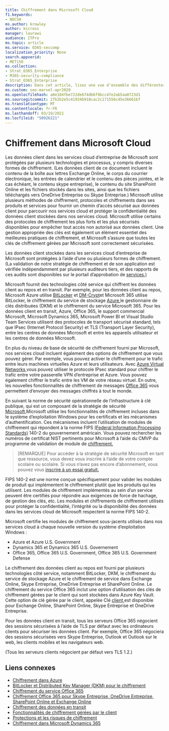 ```yaml
---
title: Chiffrement dans Microsoft Cloud
f1.keywords:
- NOCSH
ms.author: krowley
author: kccross
manager: laurawi
audience: ITPro
ms.topic: article
ms.service: O365-seccomp
localization_priority: None
search.appverid:
- MET150
ms.collection:
- Strat_O365_Enterprise
- M365-security-compliance
- Strat_O365_Enterprise
description: Dans cet article, lisez une vue d’ensemble des différentes formes de chiffrement utilisées pour assurer la sécurité des données client dans le cloud Microsoft.
ms.custom: seo-marvel-apr2020
ms.openlocfilehash: a8e184fbe722de674db6f9bcc47e2ab5aa0723d1
ms.sourcegitcommit: 27b2b2e5c41934b918cac2c171556c45e36661bf
ms.translationtype: MT
ms.contentlocale: fr-FR
ms.lasthandoff: 03/19/2021
ms.locfileid: "50926221"
---
```

# <a name="encryption-in-the-microsoft-cloud"></a>Chiffrement dans Microsoft Cloud

Les données client dans les services cloud d’entreprise de Microsoft sont protégées par plusieurs technologies et processus, y compris diverses formes de chiffrement. (Les données client de ce document incluent le contenu de la boîte aux lettres Exchange Online, le corps du courrier électronique, les entrées de calendrier et le contenu des pièces jointes, et le cas échéant, le contenu skype entreprise), le contenu du site SharePoint Online et les fichiers stockés dans les sites, ainsi que les fichiers téléchargés vers OneDrive Entreprise ou Skype Entreprise.) Microsoft utilise plusieurs méthodes de chiffrement, protocoles et chiffrements dans ses produits et services pour fournir un chemin d’accès sécurisé aux données client pour parcourir nos services cloud et protéger la confidentialité des données client stockées dans nos services cloud. Microsoft utilise certains des protocoles de chiffrement les plus forts et les plus sécurisés disponibles pour empêcher tout accès non autorisé aux données client. Une gestion appropriée des clés est également un élément essentiel des meilleures pratiques de chiffrement, et Microsoft s’assure que toutes les clés de chiffrement gérées par Microsoft sont correctement sécurisées.

Les données client stockées dans les services cloud d’entreprise de Microsoft sont protégées à l’aide d’une ou plusieurs formes de chiffrement. (La validation de notre stratégie de chiffrement et de son application est vérifiée indépendamment par plusieurs auditeurs tiers, et des rapports de ces audits sont disponibles sur le portail d’approbation de [services.)](https://aka.ms/stp)

Microsoft fournit des technologies côté service qui chiffrent les données client au repos et en transit. Par exemple, pour les données client au repos, Microsoft Azure utilise [BitLocker](/windows/device-security/bitlocker/bitlocker-overview) et [DM-Crypt](https://en.wikipedia.org/wiki/Dm-crypt)et Microsoft 365 utilise BitLocker, le chiffrement du service de stockage [Azure,](/azure/)le gestionnaire de clés distribuées [](./exchange-online-secures-email-secrets.md) (DKM) et le chiffrement du service Microsoft 365. Pour les données client en transit, Azure, Office 365, le support commercial Microsoft, Microsoft Dynamics 365, Microsoft Power BI et Visual Studio Team Services utilisent des protocoles de transport sécurisé standard, tels que IPsec (Internet Protocol Security) et TLS (Transport Layer Security), entre les centres de données Microsoft et entre les appareils utilisateur et les centres de données Microsoft.

En plus du niveau de base de sécurité de chiffrement fourni par Microsoft, nos services cloud incluent également des options de chiffrement que vous pouvez gérer. Par exemple, vous pouvez activer le chiffrement pour le trafic entre leurs machines virtuelles Azure et leurs utilisateurs. Avec [Azure Virtual Networks,](https://azure.microsoft.com/services/virtual-network/)vous pouvez utiliser le protocole IPsec standard pour chiffrer le trafic entre votre passerelle VPN d’entreprise et Azure. Vous pouvez également chiffrer le trafic entre les VM de votre réseau virtuel. En outre, les nouvelles fonctionnalités de chiffrement de messages [Office 365](set-up-new-message-encryption-capabilities.md) vous permettent d’envoyer des messages chiffrés à tout le monde.

En suivant la norme de sécurité opérationnelle de l’infrastructure à clé publique, qui est un composant de la stratégie de sécurité [Microsoft,](https://servicetrust.microsoft.com/ViewPage/TrustDocuments?command=Download&downloadType=Document&downloadId=5868ecc8-50b7-4f91-b43f-640e2b99e86e&docTab=6d000410-c9e9-11e7-9a91-892aae8839ad_FAQ%20and%20White%20Papers)Microsoft utilise les fonctionnalités de chiffrement incluses dans le système d’exploitation Windows pour les certificats et les mécanismes d’authentification. Ces mécanismes incluent l’utilisation de modules de chiffrement qui répondent à la norme FIPS [(Federal Information Processing Standards)](https://csrc.nist.gov/publications/PubsFIPS.html) 140-2 du gouvernement américain. Vous pouvez rechercher les numéros de certificat NIST pertinents pour Microsoft à l’aide du CMVP du programme de validation de module de [chiffrement.](https://csrc.nist.gov/projects/cryptographic-module-validation-program/validated-modules/search)

> [REMARQUE] Pour accéder à la stratégie de sécurité Microsoft en tant que ressource, vous devez vous inscrire à l’aide de votre compte scolaire ou scolaire. Si vous n’avez pas encore d’abonnement, vous pouvez vous [inscrire à un essai gratuit.](https://servicetrust.microsoft.com/Home/TrialSubscriptions)

FIPS 140-2 est une norme conçue spécifiquement pour valider les modules de produit qui implémentent le chiffrement plutôt que les produits qui les utilisent. Les modules de chiffrement implémentés au sein d’un service peuvent être certifiés pour répondre aux exigences de force de hachage, de gestion des clés, etc. Les modules et chiffrements de chiffrement utilisés pour protéger la confidentialité, l’intégrité ou la disponibilité des données dans les services cloud de Microsoft respectent la norme FIPS 140-2.

Microsoft certifie les modules de chiffrement sous-jacents utilisés dans nos services cloud à chaque nouvelle version du système d’exploitation Windows :

- Azure et Azure U.S. Government
- Dynamics 365 et Dynamics 365 U.S. Governement
- Office 365, Office 365 U.S. Government, Office 365 U.S. Government Defense

Le chiffrement des données client au repos est fourni par plusieurs technologies côté service, notamment BitLocker, DKM, le chiffrement du service de stockage Azure et le chiffrement de service dans Exchange Online, Skype Entreprise, OneDrive Entreprise et SharePoint Online. Le chiffrement du service Office 365 inclut une option d’utilisation des clés de chiffrement gérées par le client qui sont stockées dans Azure Key Vault. Cette option de clé gérée par le client, appelée Clé [client,](./customer-key-overview.md)est disponible pour Exchange Online, SharePoint Online, Skype Entreprise et OneDrive Entreprise.

Pour les données client en transit, tous les serveurs Office 365 négocient des sessions sécurisées à l’aide de TLS par défaut avec les ordinateurs clients pour sécuriser les données client. Par exemple, Office 365 négociera des sessions sécurisées vers Skype Entreprise, Outlook et Outlook sur le web, les clients mobiles et les navigateurs web.

(Tous les serveurs clients négocient par défaut vers TLS 1.2.)

## <a name="related-links"></a>Liens connexes

- [Chiffrement dans Azure](office-365-azure-encryption.md)
- [BitLocker et Distributed Key Manager (DKM) pour le chiffrement](office-365-bitlocker-and-distributed-key-manager-for-encryption.md)
- [Chiffrement du service Office 365](office-365-service-encryption.md)
- [Chiffrement Office 365 pour Skype Entreprise, OneDrive Entreprise, SharePoint Online et Exchange Online](./n/compliance/assurance/assurance-encryption-for-microsoft-365-services)
- [Chiffrement des données en transit](/compliance/assurance/assurance-encryption-in-transit)
- [Fonctionnalités de chiffrement gérées par le client](office-365-customer-managed-encryption-features.md)
- [Protections et les risques de chiffrement](office-365-encryption-risks-and-protections.md)
- [Chiffrement dans Microsoft Dynamics 365](office-365-encryption-in-microsoft-dynamics-365.md)